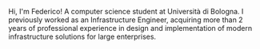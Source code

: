 Hi, I'm Federico! A computer science student at Università di Bologna. I previously worked as an Infrastructure Engineer, acquiring more than 2 years of professional experience in design and implementation of modern infrastructure solutions for large enterprises.
